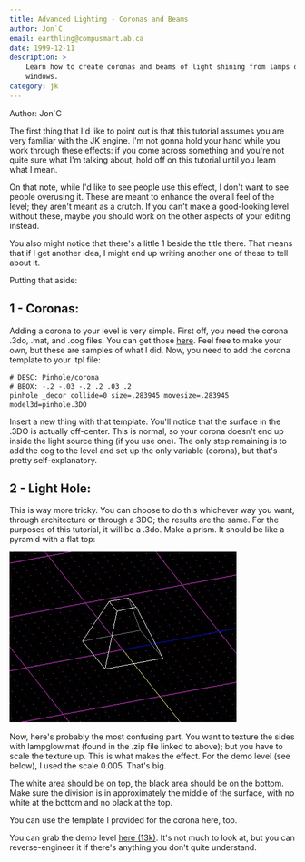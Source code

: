 ```yaml
---
title: Advanced Lighting - Coronas and Beams
author: Jon`C
email: earthling@compusmart.ab.ca
date: 1999-12-11
description: >
    Learn how to create coronas and beams of light shining from lamps or 
    windows.
category: jk
---
```


Author: Jon\`C

The first thing that I'd like to point out is that this tutorial assumes
you are very familiar with the JK engine. I'm not gonna hold your hand
while you work through these effects: if you come across something and
you're not quite sure what I'm talking about, hold off on this tutorial
until you learn what I mean.

On that note, while I'd like to see people use this effect, I don't want
to see people overusing it. These are meant to enhance the overall feel
of the level; they aren't meant as a crutch. If you can't make a
good-looking level without these, maybe you should work on the other
aspects of your editing instead.

You also might notice that there's a little 1 beside the title there.
That means that if I get another idea, I might end up writing another
one of these to tell about it.

Putting that aside:

## 1 - Coronas:

Adding a corona to your level is very simple. First off, you need the
corona .3do, .mat, and .cog files. You can get those
[here](glowstuff.zip). Feel free to make your own, but these are
samples of what I did. Now, you need to add the corona template to
your .tpl file:

```plain
# DESC: Pinhole/corona
# BBOX: -.2 -.03 -.2 .2 .03 .2
pinhole _decor collide=0 size=.283945 movesize=.283945 model3d=pinhole.3DO
```

Insert a new thing with that template. You'll notice that the surface
in the .3DO is actually off-center. This is normal, so your corona
doesn't end up inside the light source thing (if you use one). The
only step remaining is to add the cog to the level and set up the only
variable (corona), but that's pretty self-explanatory.

## 2 - Light Hole:

This is way more tricky. You can choose to do this whichever way you
want, through architecture or through a 3DO; the results are the same.
For the purposes of this tutorial, it will be a .3do. Make a prism. It
should be like a pyramid with a flat top:

![](prism.jpg)

Now, here's probably the most confusing part. You want to texture the
sides with lampglow.mat (found in the .zip file linked to above); but
you have to scale the texture up. This is what makes the effect. For
the demo level (see below), I used the scale 0.005. That's big.

The white area should be on top, the black area should be on the
bottom. Make sure the division is in approximately the middle of the
surface, with no white at the bottom and no black at the top.  
  
You can use the template I provided for the corona here, too.

You can grab the demo level [here (13k)](glowdemo.zip). It's not much
to look at, but you can reverse-engineer it if there's anything you
don't quite understand.

